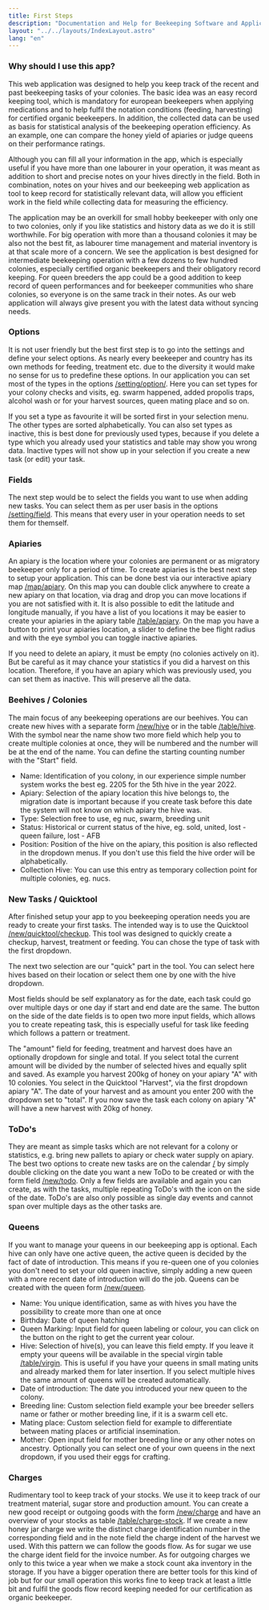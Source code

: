 ```yaml
---
title: First Steps
description: "Documentation and Help for Beekeeping Software and Application"
layout: "../../layouts/IndexLayout.astro"
lang: "en"
---
```


### Why should I use this app?

This web application was designed to help you keep track of the recent and past beekeeping tasks of your colonies. The basic idea was an easy record keeping tool, which is mandatory for european beekeepers when applying medications and to help fulfil the notation conditions (feeding, harvesting) for certified organic beekeepers. In addition, the collected data can be used as basis for statistical analysis of the beekeeping operation efficiency. As an example, one can compare the honey yield of apiaries or judge queens on their performance ratings.

Although you can fill all your information in the app, which is especially useful if you have more than one labourer in your operation, it was meant as addition to short and precise notes on your hives directly in the field. Both in combination, notes on your hives and our beekeeping web application as tool to keep record for statistically relevant data, will allow you efficient work in the field while collecting data for measuring the efficiency.

The application may be an overkill for small hobby beekeeper with only one to two colonies, only if you like statistics and history data as we do it is still worthwhile. For big operation with more than a thousand colonies it may be also not the best fit, as labourer time management and material inventory is at that scale more of a concern. We see the application is best designed for intermediate beekeeping operation with a few dozens to few hundred colonies, especially certified organic beekeepers and their obligatory record keeping. For queen breeders the app could be a good addition to keep record of queen performances and for beekeeper communities who share colonies, so everyone is on the same track in their notes. As our web application will always give present you with the latest data without syncing needs.

### Options

It is not user friendly but the best first step is to go into the settings and define your select options. As nearly every beekeeper and country has its own methods for feeding, treatment etc. due to the diversity it would make no sense for us to predefine these options. In our application you can set most of the types in the options [/setting/option/](https://app.btree.at/setting/option/checkup_types). Here you can set types for your colony checks and visits, eg. swarm happened, added propolis traps, alcohol wash or for your harvest sources, queen mating place and so on.

If you set a type as favourite it will be sorted first in your selection menu. The other types are sorted alphabetically. You can also set types as inactive, this is best done for previously used types, because if you delete a type which you already used your statistics and table may show you wrong data. Inactive types will not show up in your selection if you create a new task (or edit) your task.

### Fields

The next step would be to select the fields you want to use when adding new tasks. You can select them as per user basis in the options [/setting/field](https://app.btree.at/setting/field). This means that every user in your operation needs to set them for themself.

### Apiaries

An apiary is the location where your colonies are permanent or as migratory beekeeper only for a period of time. To create apiaries is the best next step to setup your application. This can be done best via our interactive apiary map [/map/apiary](https://app.btree.at/map/apiary). On this map you can double click anywhere to create a new apiary on that location, via drag and drop you can move locations if you are not satisfied with it. It is also possible to edit the latitude and longitude manually, if you have a list of you locations it may be easier to create your apiaries in the apiary table [/table/apiary](https://app.btree.at/table/apiary). On the map you have a button to print your apiaries location, a slider to define the bee flight radius and with the eye symbol you can toggle inactive apiaries.

If you need to delete an apiary, it must be empty (no colonies actively on it). But be careful as it may chance your statistics if you did a harvest on this location. Therefore, if you have an apiary which was previously used, you can set them as inactive. This will preserve all the data.

### Beehives / Colonies

The main focus of any beekeeping operations are our beehives. You can create new hives with a separate form [/new/hive](https://app.btree.at/new/hive) or in the table [/table/hive](https://app.btree.at/table/hive). With the symbol near the name show two more field which help you to create multiple colonies at once, they will be numbered and the number will be at the end of the name. You can define the starting counting number with the "Start" field.

- Name: Identification of you colony, in our experience simple number system works the best eg. 2205 for the 5th hive in the year 2022.
- Apiary: Selection of the apiary location this hive belongs to, the migration date is important because if you create task before this date the system will not know on which apiary the hive was.
- Type: Selection free to use, eg nuc, swarm, breeding unit
- Status: Historical or current status of the hive, eg. sold, united, lost - queen failure, lost - AFB
- Position: Position of the hive on the apiary, this position is also reflected in the dropdown menus. If you don't use this field the hive order will be alphabetically.
- Collection Hive: You can use this entry as temporary collection point for multiple colonies, eg. nucs.

### New Tasks / Quicktool

After finished setup your app to you beekeeping operation needs you are ready to create your first tasks. The intended way is to use the Quicktool [/new/quicktool/checkup](https://app.btree.at/new/quicktool/checkup). This tool was designed to quickly create a checkup, harvest, treatment or feeding. You can chose the type of task with the first dropdown.

The next two selection are our "quick" part in the tool. You can select here hives based on their location or select them one by one with the hive dropdown.

Most fields should be self explanatory as for the date, each task could go over multiple days or one day if start and end date are the same. The button on the side of the date fields is to open two more input fields, which allows you to create repeating task, this is especially useful for task like feeding which follows a pattern or treatment.

The "amount" field for feeding, treatment and harvest does have an optionally dropdown for single and total. If you select total the current amount will be divided by the number of selected hives and equally split and saved. As example you harvest 200kg of honey on your apiary "A" with 10 colonies. You select in the Quicktool "Harvest", via the first dropdown apiary "A". The date of your harvest and as amount you enter 200 with the dropdown set to "total". If you now save the task each colony on apiary "A" will have a new harvest with 20kg of honey.

### ToDo's

They are meant as simple tasks which are not relevant for a colony or statistics, e.g. bring new pallets to apiary or check water supply on apiary. The best two options to create new tasks are on the calendar [/](https://app.btree.at/) by simply double clicking on the date you want a new ToDo to be created or with the form field [/new/todo](https://app.btree.at/new/todo). Only a few fields are available and again you can create, as with the tasks, multiple repeating ToDo's with the icon on the side of the date. ToDo's are also only possible as single day events and cannot span over multiple days as the other tasks are.

### Queens

If you want to manage your queens in our beekeeping app is optional. Each hive can only have one active queen, the active queen is decided by the fact of date of introduction. This means if you re-queen one of you colonies you don't need to set your old queen inactive, simply adding a new queen with a more recent date of introduction will do the job. Queens can be created with the queen form [/new/queen](https://app.btree.at/new/queen).

- Name: You unique identification, same as with hives you have the possibility to create more than one at once
- Birthday: Date of queen hatching
- Queen Marking: Input field for queen labeling or colour, you can click on the button on the right to get the current year colour.
- Hive: Selection of hive(s), you can leave this field empty. If you leave it empty your queens will be available in the special virgin table [/table/virgin](https://app.btree.at/table/virgin). This is useful if you have your queens in small mating units and already marked them for later insertion. If you select multiple hives the same amount of queens will be created automatically.
- Date of introduction: The date you introduced your new queen to the colony.
- Breeding line: Custom selection field example your bee breeder sellers name or father or mother breeding line, if it is a swarm cell etc.
- Mating place: Custom selection field for example to differentiate between mating places or artificial insemination.
- Mother: Open input field for mother breeding line or any other notes on ancestry. Optionally you can select one of your own queens in the next dropdown, if you used their eggs for crafting.

### Charges

Rudimentary tool to keep track of your stocks. We use it to keep track of our treatment material, sugar store and production amount. You can create a new good receipt or outgoing goods with the form [/new/charge](https://app.btree.at/new/charge) and have an overview of your stocks as table [/table/charge-stock](https://app.btree.at/table/charge-stock). If we create a new honey jar charge we write the distinct charge identification number in the corresponding field and in the note field the charge indent of the harvest we used. With this pattern we can follow the goods flow. As for sugar we use the charge ident field for the invoice number. As for outgoing charges we only to this twice a year when we make a stock count aka inventory in the storage. If you have a bigger operation there are better tools for this kind of job but for our small operation this works fine to keep track at least a little bit and fulfil the goods flow record keeping needed for our certification as organic beekeeper.
